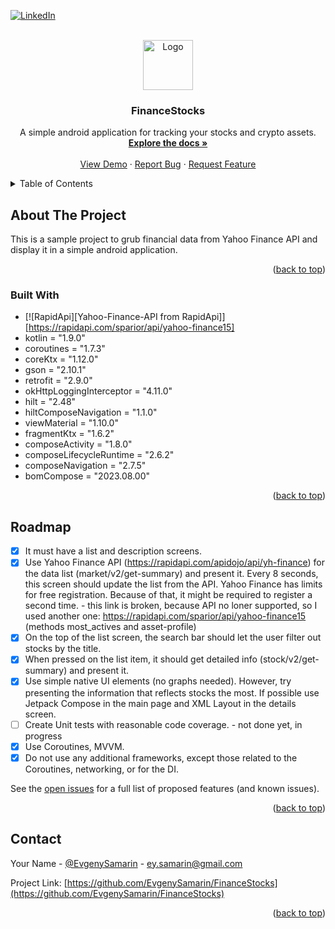 <!-- 
This README template got from https://github.com/othneildrew/Best-README-Template/tree/master
Thx a lot Othneil Drew for this awesome template, shared with MIT License!
-->

<!-- PROJECT SHIELDS -->
<!--
*** I'm using markdown "reference style" links for readability.
*** Reference links are enclosed in brackets [ ] instead of parentheses ( ).
*** See the bottom of this document for the declaration of the reference variables
*** for contributors-url, forks-url, etc. This is an optional, concise syntax you may use.
*** https://www.markdownguide.org/basic-syntax/#reference-style-links
-->
<!-- [![Contributors][contributors-shield]][contributors-url] pro subscribe gitHub required-->
<!-- [![Forks][forks-shield]][forks-url] -->
<!-- [![Stargazers][stars-shield]][stars-url] -->
<!-- [![Issues][issues-shield]][issues-url] -->
<!-- [![MIT License][license-shield]][license-url] -->
[![LinkedIn][linkedin-shield]][linkedin-url]

<!-- PROJECT LOGO -->
<br />
<div align="center">
  <a href="https://github.com/EvgenySamarin/FinanceStocks">
    <img src="https://img.icons8.com/3d-fluency/94/money-box.png" alt="Logo" width="80" height="80">
  </a>

<h3 align="center">FinanceStocks</h3>

  <p align="center">
    A simple android application for tracking your stocks and crypto assets.
    <br />
    <a href="https://github.com/EvgenySamarin/FinanceStocks"><strong>Explore the docs »</strong></a>
    <br />
    <br />
    <a href="https://github.com/EvgenySamarin/FinanceStocks">View Demo</a>
    ·
    <a href="https://github.com/EvgenySamarin/FinanceStocks/issues">Report Bug</a>
    ·
    <a href="https://github.com/EvgenySamarin/FinanceStocks/issues">Request Feature</a>
  </p>
</div>



<!-- TABLE OF CONTENTS -->
<details>
  <summary>Table of Contents</summary>
  <ol>
    <li>
      <a href="#about-the-project">About The Project</a>
      <ul>
        <li><a href="#built-with">Built With</a></li>
      </ul>
    </li>
    <li><a href="#usage">Usage</a></li>
    <li><a href="#roadmap">Roadmap</a></li>
    <li><a href="#contact">Contact</a></li>
  </ol>
</details>



<!-- ABOUT THE PROJECT -->
## About The Project

This is a sample project to grub financial data from Yahoo Finance API and display it in a simple
android application.

<p align="right">(<a href="#readme-top">back to top</a>)</p>



### Built With

* [![RapidApi][Yahoo-Finance-API from RapidApi]][https://rapidapi.com/sparior/api/yahoo-finance15]
* kotlin = "1.9.0"
* coroutines = "1.7.3"
* coreKtx = "1.12.0"
* gson = "2.10.1"
* retrofit = "2.9.0"
* okHttpLoggingInterceptor = "4.11.0"
* hilt = "2.48"
* hiltComposeNavigation = "1.1.0"
* viewMaterial = "1.10.0"
* fragmentKtx = "1.6.2"
* composeActivity = "1.8.0"
* composeLifecycleRuntime = "2.6.2"
* composeNavigation = "2.7.5"
* bomCompose = "2023.08.00"

<p align="right">(<a href="#readme-top">back to top</a>)</p>

<!-- ROADMAP -->
## Roadmap

- [x] It must have a list and description screens.
- [x] Use Yahoo Finance API (https://rapidapi.com/apidojo/api/yh-finance) for the data list
  (market/v2/get-summary) and present it. Every 8 seconds, this screen should update the
  list from the API. Yahoo Finance has limits for free registration. Because of that, it might
  be required to register a second time. - this link is broken, because API no loner supported,
  so I used another one: https://rapidapi.com/sparior/api/yahoo-finance15
  (methods most_actives and asset-profile)
- [x] On the top of the list screen, the search bar should let the user filter out stocks by the
  title.
- [x] When pressed on the list item, it should get detailed info (stock/v2/get-summary) and
  present it.
- [x] Use simple native UI elements (no graphs needed). However, try presenting the
  information that reflects stocks the most. If possible use Jetpack Compose in the main
  page and XML Layout in the details screen.
- [ ] Create Unit tests with reasonable code coverage. - not done yet, in progress
- [x] Use Coroutines, MVVM.
- [x] Do not use any additional frameworks, except those related to the Coroutines,
  networking, or for the DI.

See the [open issues](https://github.com/EvgenySamarin/FinanceStocks/issues) for a full list of
proposed features (and known issues).

<p align="right">(<a href="#readme-top">back to top</a>)</p>


<!-- CONTACT -->
## Contact

Your Name - [@EvgenySamarin](https://twitter.com/EvgenySamarin) - ey.samarin@gmail.com

Project
Link: [https://github.com/EvgenySamarin/FinanceStocks](https://github.com/EvgenySamarin/FinanceStocks)

<p align="right">(<a href="#readme-top">back to top</a>)</p>

<!-- MARKDOWN LINKS & IMAGES -->
<!-- https://www.markdownguide.org/basic-syntax/#reference-style-links -->

[contributors-shield]: https://img.shields.io/github/contributors/EvgenySamarin/FinanceStocks.svg?style=for-the-badge

[contributors-url]: https://github.com/EvgenySamarin/FinanceStocks/graphs/contributors

[forks-shield]: https://img.shields.io/github/forks/EvgenySamarin/FinanceStocks.svg?style=for-the-badge

[forks-url]: https://github.com/EvgenySamarin/FinanceStocks/network/members

[stars-shield]: https://img.shields.io/github/stars/EvgenySamarin/FinanceStocks.svg?style=for-the-badge

[stars-url]: https://github.com/EvgenySamarin/FinanceStocks/stargazers

[issues-shield]: https://img.shields.io/github/issues/EvgenySamarin/FinanceStocks.svg?style=for-the-badge

[issues-url]: https://github.com/EvgenySamarin/FinanceStocks/issues

[license-shield]: https://img.shields.io/github/license/EvgenySamarin/FinanceStocks.svg?style=for-the-badge

[license-url]: https://github.com/EvgenySamarin/FinanceStocks/blob/master/LICENSE.txt

[linkedin-shield]: https://img.shields.io/badge/-LinkedIn-black.svg?style=for-the-badge&logo=linkedin&colorB=555

[linkedin-url]: https://linkedin.com/in/evgenysamarin

[product-screenshot]: images/screenshot.png

[Next.js]: https://img.shields.io/badge/next.js-000000?style=for-the-badge&logo=nextdotjs&logoColor=white